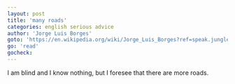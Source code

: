 ```yaml
---
layout: post
title: 'many roads'
categories: english serious advice
author: 'Jorge Luis Borges'
goto: 'https://en.wikipedia.org/wiki/Jorge_Luis_Borges?ref=speak.junglestar.org'
go: 'read'
gocheck:
---
```


I am blind and I know nothing, but I foresee that there are more roads.
